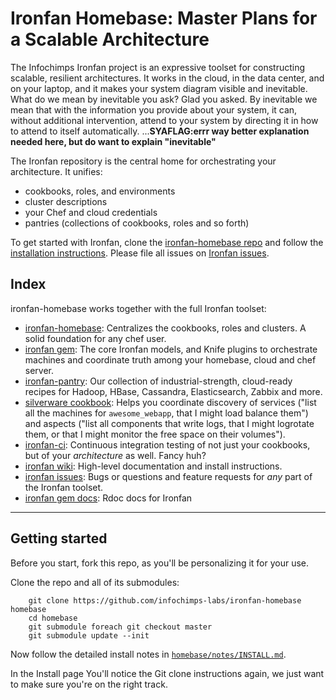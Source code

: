 # Ironfan Homebase: Master Plans for a Scalable Architecture

The Infochimps Ironfan project is an expressive toolset for constructing scalable, resilient architectures. It works in the cloud, in the data center, and on your laptop, and it makes your system diagram visible and inevitable. What do we mean by inevitable you ask?  Glad you asked.  By inevitable we mean that with the information you provide about your system, it can, without additional intervention, attend to your system by directing it in how to attend to itself automatically. ...**SYAFLAG:errr way better explanation needed here, but do want to explain "inevitable"**

The Ironfan repository is the central home for orchestrating your architecture. It unifies:
	
* cookbooks, roles, and environments
* cluster descriptions
* your Chef and cloud credentials
* pantries (collections of cookbooks, roles and so forth)

To get started with Ironfan, clone the [ironfan-homebase repo](https://github.com/infochimps-labs/ironfan-homebase) and follow the [installation instructions](https://github.com/infochimps-labs/ironfan/wiki/install). Please file all issues on [Ironfan issues](https://github.com/infochimps-labs/ironfan/issues).

## Index

ironfan-homebase works together with the full Ironfan toolset:

* [ironfan-homebase](https://github.com/infochimps-labs/ironfan-homebase): Centralizes the cookbooks, roles and clusters. A solid foundation for any chef user.
* [ironfan gem](https://github.com/infochimps-labs/ironfan): The core Ironfan models, and Knife plugins to orchestrate machines and coordinate truth among your homebase, cloud and chef server.
* [ironfan-pantry](https://github.com/infochimps-labs/ironfan-pantry): Our collection of industrial-strength, cloud-ready recipes for Hadoop, HBase, Cassandra, Elasticsearch, Zabbix and more.
* [silverware cookbook](https://github.com/infochimps-labs/ironfan-homebase/tree/master/cookbooks/silverware): Helps you coordinate discovery of services ("list all the machines for `awesome_webapp`, that I might load balance them") and aspects ("list all components that write logs, that I might logrotate them, or that I might monitor the free space on their volumes").
* [ironfan-ci](https://github.com/infochimps-labs/ironfan-ci): Continuous integration testing of not just your cookbooks, but of your *architecture* as well.  Fancy huh? 
* [ironfan wiki](https://github.com/infochimps-labs/ironfan/wiki): High-level documentation and install instructions.
* [ironfan issues](https://github.com/infochimps-labs/ironfan/issues): Bugs or questions and feature requests for *any* part of the Ironfan toolset.
* [ironfan gem docs](http://rdoc.info/gems/ironfan): Rdoc docs for Ironfan

__________________________________________________________________________

## Getting started

Before you start, fork this repo, as you'll be personalizing it for your use.

Clone the repo and all of its submodules:

        git clone https://github.com/infochimps-labs/ironfan-homebase homebase
        cd homebase
		git submodule foreach git checkout master
        git submodule update --init

Now follow the detailed install notes in [`homebase/notes/INSTALL.md`](https://github.com/infochimps-labs/ironfan/wiki/install).

In the Install page You'll notice the Git clone instructions again, we just want to make sure you're on the right track.  